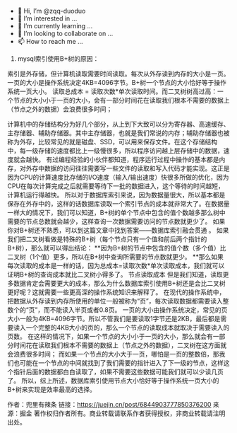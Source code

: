 - 👋 Hi, I’m @zqq-duoduo
- 👀 I’m interested in ...
- 🌱 I’m currently learning ...
- 💞️ I’m looking to collaborate on ...
- 📫 How to reach me ...

<!---
zqq-duoduo/zqq-duoduo is a ✨ special ✨ repository because its `README.md` (this file) appears on your GitHub profile.
You can click the Preview link to take a look at your changes.
--->


1. mysql索引使用B+树的原因：

 索引是外存储，但计算机读取需要时间读取。每次从外存读到内存的大小是一页。一页的大小是操作系统决定4KB=4096字节。B+树一个节点的大小恰好等于操作系统一页大小。
 读取总成本 = 读取次数*单次读取时间。而二叉树树高过高：一个节点的大小小于一页的大小，会有一部分时间花在读取我们根本不需要的数据上（节点之外的数据）会浪费很多时间；
 
 
 计算机中的存储结构分为好几个部分，从上到下大致可以分为寄存器、高速缓存、主存储器、辅助存储器。其中主存储器，也就是我们常说的内存；辅助存储器也被称为外存，比较常见的就是磁盘、SSD，可以用来保存文件。在这个存储结构中，每一级存储的速度都比上一级慢很多，所以程序访问越上层存储中的数据，速度就会越快。
有过编程经验的小伙伴都知道，程序运行过程中操作的基本都是内存，对外存中数据的访问往往需要写一些文件的读取和写入代码才能实现。这正是因为CPU的计算速度比存储的I/O速度（输入/输出速度）快很多所做的优化，因为CPU在每次计算完成之后就需要等待下一批的数据进入，这个等待的时间越短，计算机运行得越快。
所以对于数据库索引来说，因为数据量很大，所以基本都是保存在外存中的，这样的话数据库读取一个索引节点的成本就非常大了。在数据量一样大的情况下，我们可以知道，B+树的单个节点中包含的值个数越多那么树中需要的节点总数就会越少，这样查询一次数据需要访问的节点数就更少了。
如果你对B+树还不熟悉，可以到这篇文章中找到答案——数据库索引融会贯通 。
如果我们把二叉树看做是特殊的B+树（每个节点只有一个值和前后两个指针的B+树），那么就可以得出结论：
**因为B+树的节点中包含的值个数（多个值）比二叉树（1个值）更多，所以在B+树中查询所需要的节点数就更少。
**那么如果每次读取的成本是一样的话，因为总成本=读取次数*单次读取成本，我们就可以证明B+树的查询成本就比二叉树小得多了。
节点读取成本
但是我们知道，读取更多数据肯定会需要更大的成本，那么为什么数据库索引使用B+树还是会比二叉树更好呢？这就需要一些更高深的操作系统知识来解释了。
在现代的操作系统中，把数据从外存读到内存所使用的单位一般被称为“页”，每次读取数据都需要读入整数个的“页”，而不能读入半页或者0.8页。
一页的大小由操作系统决定，常见的页大小一般为4KB=4096字节。所以不管我们是要读取1字节还是2KB，最后都是需要读入一个完整的4KB大小的页的，那么一个节点的读取成本就取决于需要读入的页数。
在这样的情况下，如果一个节点的大小小于一页的大小，那么就会有一部分时间花在读取我们根本不需要的数据上（节点之外的数据），二叉树在这方面就会浪费很多时间；
而如果一个节点的大小大于一页，哪怕是一页的整数倍，那我们也可能在一个节点的中间就找到了我们需要的指针进入了下一级的节点，这样这个指针后面的数据都白白读取了，如果不需要这些数据可能我们就可以少读几页了。
所以，综上所述，数据库索引使用节点大小恰好等于操作系统一页大小的B+树来实现是效率最高的选择。

作者：兜里有辣条
链接：https://juejin.cn/post/6844903777850376200
来源：掘金
著作权归作者所有。商业转载请联系作者获得授权，非商业转载请注明出处。
